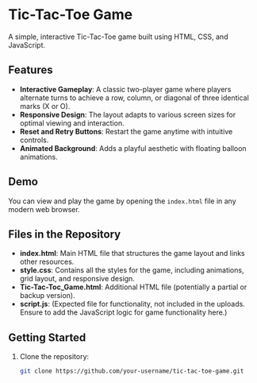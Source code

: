 # Tic-Tac-Toe Game

A simple, interactive Tic-Tac-Toe game built using HTML, CSS, and JavaScript.

## Features

- **Interactive Gameplay**: A classic two-player game where players alternate turns to achieve a row, column, or diagonal of three identical marks (X or O).
- **Responsive Design**: The layout adapts to various screen sizes for optimal viewing and interaction.
- **Reset and Retry Buttons**: Restart the game anytime with intuitive controls.
- **Animated Background**: Adds a playful aesthetic with floating balloon animations.

## Demo

You can view and play the game by opening the `index.html` file in any modern web browser.

## Files in the Repository

- **index.html**: Main HTML file that structures the game layout and links other resources.
- **style.css**: Contains all the styles for the game, including animations, grid layout, and responsive design.
- **Tic-Tac-Toc_Game.html**: Additional HTML file (potentially a partial or backup version).
- **script.js**: (Expected file for functionality, not included in the uploads. Ensure to add the JavaScript logic for game functionality here.)

## Getting Started

1. Clone the repository:
   ```bash
   git clone https://github.com/your-username/tic-tac-toe-game.git

